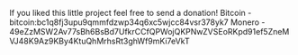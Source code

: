 If you liked this little project feel free to send a donation!
Bitcoin - bitcoin:bc1q8fj3upu9qmmfdzwp34q6xc5wjcc84vsr378yk7
Monero - 49eZzMSW2Av77sBh6BsBd7UfkrCCfQPWojQKPNwZVSEoRKpd91ef5ZneMVJ48K9Az9KBy4KtuQhMrhsRt3ghWf9mKi7eVkT
